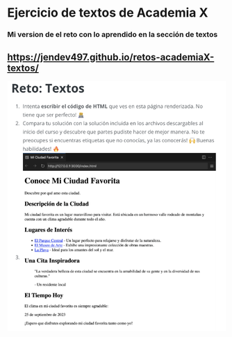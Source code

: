 # Ejercicio de textos de Academia X
### Mi version de el reto con lo aprendido en la sección de textos
https://jendev497.github.io/retos-academiaX-textos/
---
![example](/assets/example.png)
